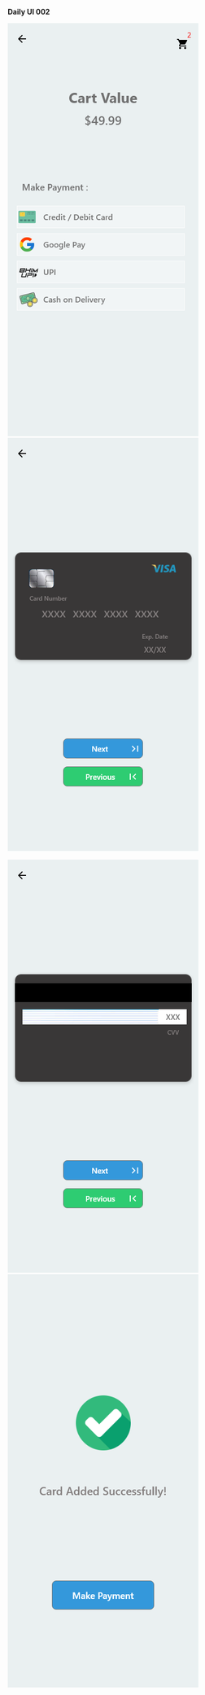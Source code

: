 **Daily UI 002**

![Screen-1](https://raw.githubusercontent.com/Sehajbir/DailyUI/master/DailyUI-002/Screen%201.png)   ![Screen-2](https://raw.githubusercontent.com/Sehajbir/DailyUI/master/DailyUI-002/Screen%202.png)

![Screen-3](https://raw.githubusercontent.com/Sehajbir/DailyUI/master/DailyUI-002/Screen%203.png)   ![Screen-4](https://raw.githubusercontent.com/Sehajbir/DailyUI/master/DailyUI-002/Screen%204.png)